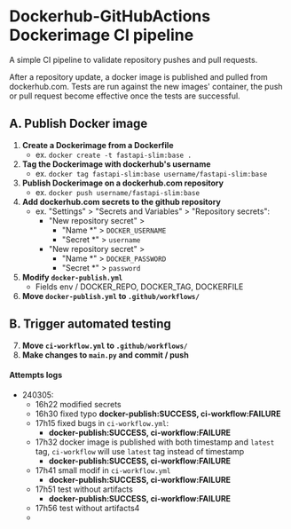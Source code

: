 # **Dockerhub-GitHubActions Dockerimage CI pipeline**

A simple CI pipeline to validate repository pushes and pull requests.  

After a repository update, a docker image is published and pulled from dockerhub.com.
Tests are run against the new images' container, the push or pull request become effective once the tests are successful.


## **A. Publish Docker image**
1. **Create a Dockerimage from a Dockerfile**
    - ex. `docker create -t fastapi-slim:base .`
2. **Tag the Dockerimage with dockerhub's username**
    - ex. `docker tag fastapi-slim:base username/fastapi-slim:base`
3. **Publish Dockerimage on a dockerhub.com repository**
    - ex. `docker push username/fastapi-slim:base`
4. **Add dockerhub.com secrets to the github repository**
    - ex. "Settings" > "Secrets and Variables" > "Repository secrets":
      - "New repository secret" > 
        - "Name *" > `DOCKER_USERNAME`
        - "Secret *" > `username`
      - "New repository secret" > 
        - "Name *" > `DOCKER_PASSWORD`
        - "Secret *" > `password`
5. **Modify `docker-publish.yml`**
    - Fields env / DOCKER_REPO, DOCKER_TAG, DOCKERFILE
6. **Move `docker-publish.yml` to `.github/workflows/`**

## **B. Trigger automated testing**

7. **Move `ci-workflow.yml` to `.github/workflows/`**
8. **Make changes to `main.py` and commit / push**



#### **Attempts logs**
- 240305:
  - 16h22 modified secrets
  - 16h30 fixed typo **docker-publish:SUCCESS, ci-workflow:FAILURE**
  - 17h15 fixed bugs in `ci-workflow.yml`:
    -  **docker-publish:SUCCESS, ci-workflow:FAILURE**
  - 17h32 docker image is published with both timestamp and `latest` tag, `ci-workflow` will use `latest` tag instead of timestamp 
    -  **docker-publish:SUCCESS, ci-workflow:FAILURE**
  - 17h41 small modif in `ci-workflow.yml`
    -  **docker-publish:SUCCESS, ci-workflow:FAILURE**
  - 17h51 test without artifacts 
    -  **docker-publish:SUCCESS, ci-workflow:FAILURE**
  - 17h56 test without artifacts4
  - 